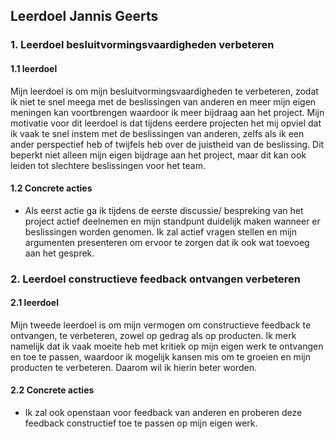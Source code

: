 ## Leerdoel Jannis Geerts

### 1. Leerdoel besluitvormingsvaardigheden verbeteren

#### 1.1 leerdoel
Mijn leerdoel is om mijn besluitvormingsvaardigheden te verbeteren, zodat ik niet te snel meega met de beslissingen van anderen en meer mijn eigen meningen kan voortbrengen waardoor ik meer bijdraag aan het project.
Mijn motivatie voor dit leerdoel is dat tijdens eerdere projecten het mij opviel dat ik vaak te snel instem met de beslissingen van anderen, zelfs als ik een ander perspectief heb of twijfels heb over de juistheid van de beslissing.
Dit beperkt niet alleen mijn eigen bijdrage aan het project, maar dit kan ook leiden tot slechtere beslissingen voor het team.
#### 1.2 Concrete acties
- Als eerst actie ga ik tijdens de eerste discussie/ bespreking van het project actief deelnemen en mijn standpunt duidelijk maken wanneer er beslissingen worden genomen.
Ik zal actief vragen stellen en mijn argumenten presenteren om ervoor te zorgen dat ik ook wat toevoeg aan het gesprek.

### 2. Leerdoel constructieve feedback ontvangen verbeteren

#### 2.1 leerdoel
Mijn tweede leerdoel is om mijn vermogen om constructieve feedback te ontvangen, te verbeteren, zowel op gedrag als op producten.
Ik merk namelijk dat ik vaak moeite heb met kritiek op mijn eigen werk te ontvangen en toe te passen, waardoor ik mogelijk kansen mis om te groeien en mijn producten te verbeteren.
Daarom wil ik hierin beter worden.
#### 2.2 Concrete acties
- Ik zal ook openstaan voor feedback van anderen en proberen deze feedback constructief toe te passen op mijn eigen werk.